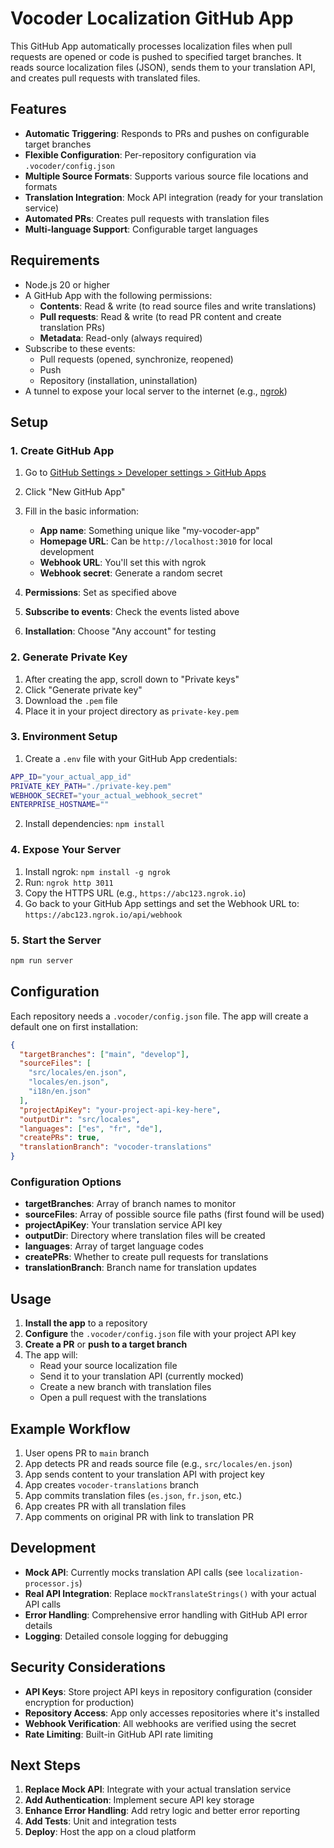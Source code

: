 # Vocoder Localization GitHub App

This GitHub App automatically processes localization files when pull requests are opened or code is pushed to specified target branches. It reads source localization files (JSON), sends them to your translation API, and creates pull requests with translated files.

## Features

- **Automatic Triggering**: Responds to PRs and pushes on configurable target branches
- **Flexible Configuration**: Per-repository configuration via `.vocoder/config.json`
- **Multiple Source Formats**: Supports various source file locations and formats
- **Translation Integration**: Mock API integration (ready for your translation service)
- **Automated PRs**: Creates pull requests with translation files
- **Multi-language Support**: Configurable target languages

## Requirements

- Node.js 20 or higher
- A GitHub App with the following permissions:
  - **Contents**: Read & write (to read source files and write translations)
  - **Pull requests**: Read & write (to read PR content and create translation PRs)
  - **Metadata**: Read-only (always required)
- Subscribe to these events:
  - Pull requests (opened, synchronize, reopened)
  - Push
  - Repository (installation, uninstallation)
- A tunnel to expose your local server to the internet (e.g., [ngrok](https://ngrok.com/))

## Setup

### 1. Create GitHub App

1. Go to [GitHub Settings > Developer settings > GitHub Apps](https://github.com/settings/apps)
2. Click "New GitHub App"
3. Fill in the basic information:
   - **App name**: Something unique like "my-vocoder-app"
   - **Homepage URL**: Can be `http://localhost:3010` for local development
   - **Webhook URL**: You'll set this with ngrok
   - **Webhook secret**: Generate a random secret

4. **Permissions**: Set as specified above
5. **Subscribe to events**: Check the events listed above
6. **Installation**: Choose "Any account" for testing

### 2. Generate Private Key

1. After creating the app, scroll down to "Private keys"
2. Click "Generate private key"
3. Download the `.pem` file
4. Place it in your project directory as `private-key.pem`

### 3. Environment Setup

1. Create a `.env` file with your GitHub App credentials:
```bash
APP_ID="your_actual_app_id"
PRIVATE_KEY_PATH="./private-key.pem"
WEBHOOK_SECRET="your_actual_webhook_secret"
ENTERPRISE_HOSTNAME=""
```

2. Install dependencies: `npm install`

### 4. Expose Your Server

1. Install ngrok: `npm install -g ngrok`
2. Run: `ngrok http 3011`
3. Copy the HTTPS URL (e.g., `https://abc123.ngrok.io`)
4. Go back to your GitHub App settings and set the Webhook URL to: `https://abc123.ngrok.io/api/webhook`

### 5. Start the Server

```bash
npm run server
```

## Configuration

Each repository needs a `.vocoder/config.json` file. The app will create a default one on first installation:

```json
{
  "targetBranches": ["main", "develop"],
  "sourceFiles": [
    "src/locales/en.json",
    "locales/en.json",
    "i18n/en.json"
  ],
  "projectApiKey": "your-project-api-key-here",
  "outputDir": "src/locales",
  "languages": ["es", "fr", "de"],
  "createPRs": true,
  "translationBranch": "vocoder-translations"
}
```

### Configuration Options

- **targetBranches**: Array of branch names to monitor
- **sourceFiles**: Array of possible source file paths (first found will be used)
- **projectApiKey**: Your translation service API key
- **outputDir**: Directory where translation files will be created
- **languages**: Array of target language codes
- **createPRs**: Whether to create pull requests for translations
- **translationBranch**: Branch name for translation updates

## Usage

1. **Install the app** to a repository
2. **Configure** the `.vocoder/config.json` file with your project API key
3. **Create a PR** or **push to a target branch**
4. The app will:
   - Read your source localization file
   - Send it to your translation API (currently mocked)
   - Create a new branch with translation files
   - Open a pull request with the translations

## Example Workflow

1. User opens PR to `main` branch
2. App detects PR and reads source file (e.g., `src/locales/en.json`)
3. App sends content to your translation API with project key
4. App creates `vocoder-translations` branch
5. App commits translation files (`es.json`, `fr.json`, etc.)
6. App creates PR with all translation files
7. App comments on original PR with link to translation PR

## Development

- **Mock API**: Currently mocks translation API calls (see `localization-processor.js`)
- **Real API Integration**: Replace `mockTranslateStrings()` with your actual API calls
- **Error Handling**: Comprehensive error handling with GitHub API error details
- **Logging**: Detailed console logging for debugging

## Security Considerations

- **API Keys**: Store project API keys in repository configuration (consider encryption for production)
- **Repository Access**: App only accesses repositories where it's installed
- **Webhook Verification**: All webhooks are verified using the secret
- **Rate Limiting**: Built-in GitHub API rate limiting

## Next Steps

1. **Replace Mock API**: Integrate with your actual translation service
2. **Add Authentication**: Implement secure API key storage
3. **Enhance Error Handling**: Add retry logic and better error reporting
4. **Add Tests**: Unit and integration tests
5. **Deploy**: Host the app on a cloud platform
